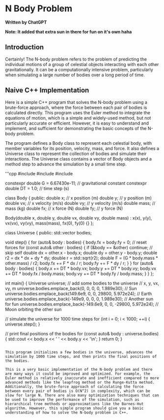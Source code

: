 # N Body Problem

**Written by ChatGPT**

**Note: It added that extra sun in there for fun on it's own haha**

## Introduction

Certainly! The N-body problem refers to the problem of predicting the individual motions of a group of celestial objects interacting with each other gravitationally. It can be a computationally intensive problem, particularly when simulating a large number of bodies over a long period of time.

## Naive C++ Implementation

Here is a simple C++ program that solves the N-body problem using a brute-force approach, where the force between each pair of bodies is calculated directly. This program uses the Euler method to integrate the equations of motion, which is a simple and widely-used method, but not particularly accurate or efficient. However, it is easy to understand and implement, and sufficient for demonstrating the basic concepts of the N-body problem.

The program defines a Body class to represent each celestial body, with member variables for its position, velocity, mass, and force. It also defines a Universe class to represent the collection of bodies and simulate their interactions. The Universe class contains a vector of Body objects and a method step to advance the simulation by a small time step.

'''cpp
#include <iostream>
#include <cmath>
#include <vector>

constexpr double G = 6.67430e-11;  // gravitational constant
constexpr double DT = 1.0;  // time step (s)

class Body {
 public:
  double x;  // x position (m)
  double y;  // y position (m)
  double vx;  // x velocity (m/s)
  double vy;  // y velocity (m/s)
  double mass;  // mass (kg)
  double fx;  // x force (N)
  double fy;  // y force (N)

  Body(double x, double y, double vx, double vy, double mass)
      : x(x), y(y), vx(vx), vy(vy), mass(mass), fx(0), fy(0) {}
};

class Universe {
 public:
  std::vector<Body> bodies;

  void step() {
    for (auto& body : bodies) {
      body.fx = body.fy = 0;  // reset forces
      for (const auto& other : bodies) {
        if (&body == &other) continue;  // skip self
        double dx = other.x - body.x;
        double dy = other.y - body.y;
        double r2 = dx * dx + dy * dy;
        double r = std::sqrt(r2);
        double F = (G * body.mass * other.mass) / r2;
        body.fx += F * dx / r;
        body.fy += F * dy / r;
      }
    }
    for (auto& body : bodies) {
      body.x += DT * body.vx;
      body.y += DT * body.vy;
      body.vx += DT * body.fx / body.mass;
      body.vy += DT * body.fy / body.mass;
    }
  }
};

int main() {
  Universe universe;
  // add some bodies to the universe
  //                           x,        y, vx, vy,     m
  universe.bodies.emplace_back(0,        0, 0, 0,      1.989e30);  // Sun
  universe.bodies.emplace_back(149.6e9,  0, 0, 29800,  5.972e24);  // Earth
  universe.bodies.emplace_back(-149e9,   0, 0, 0,      1.989e30);  // Another sun for fun
  universe.bodies.emplace_back(-149.6e9, 0, 0, -29800, 5.972e24);  // Moon orbiting the other sun

  // simulate the universe for 1000 time steps
  for (int i = 0; i < 1000; ++i) {
    universe.step();
  }

  // print final positions of the bodies
  for (const auto& body : universe.bodies) {
    std::cout << body.x << ' ' << body.y << '\n';
  }
  return 0;
}
```

This program initializes a few bodies in the universe, advances the simulation by 1000 time steps, and then prints the final positions of the bodies.

This is a very basic implementation of the N-body problem and there are many ways it could be improved and optimized. For example, the Euler method is relatively inaccurate and inefficient compared to more advanced methods like the leapfrog method or the Runge-Kutta method. Additionally, the brute-force approach of calculating the force between every pair of bodies is O(N^2) in complexity, which can be slow for large N. There are also many optimization techniques that can be used to improve the performance of the simulation, such as hierarchical tree methods or approximations like the Barnes-Hut algorithm. However, this simple program should give you a basic understanding of how to solve the N-body problem in C++.
